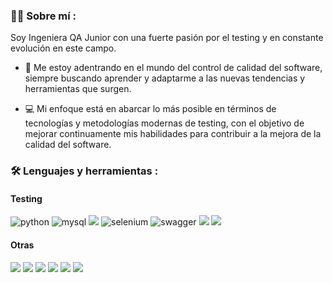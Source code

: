 ### :woman_technologist: Sobre mí :
Soy Ingeniera QA Junior con una fuerte pasión por el testing y en constante evolución en este campo.

* :seedling: Me estoy adentrando en el mundo del control de calidad del software, siempre buscando aprender y adaptarme a las nuevas tendencias y herramientas que surgen.

* :computer: Mi enfoque está en abarcar lo más posible en términos de tecnologías y metodologías modernas de testing, con el objetivo de mejorar continuamente mis habilidades para contribuir a la mejora de la calidad del software.


### :hammer_and_wrench: Lenguajes y herramientas :
#### Testing
<div id="header" align="left">
    <img decoding="async" src="https://img.shields.io/badge/Python-FFD43B?style=for-the-badge&logo=python&logoColor=blue" alt="python"/>
  </a>
    <img decoding="async" src="https://img.shields.io/badge/MySQL-6DB33F?style=for-the-badge&logo=mysql&logoColor=white" alt="mysql"/>
  </a>
 <img decoding="async" src="https://img.shields.io/badge/Postman-FF6C37?style=for-the-badge&logo=Postman&logoColor=white"/>
  </a>
 <img decoding="async" src="https://img.shields.io/badge/Selenium-43B02A?style=for-the-badge&logo=Selenium&logoColor=white" alt="selenium"/>
  </a>
  <img decoding="async" src="https://img.shields.io/badge/Swagger-85EA2D?style=for-the-badge&logo=Swagger&logoColor=white" alt="swagger"/>
  </a>
  <img decoding="async" src="https://img.shields.io/badge/Jira-0052CC?style=for-the-badge&logo=Jira&logoColor=white"/>
  </a>
  <img decoding="async" src="https://img.shields.io/badge/Android_Studio-3DDC84?style=for-the-badge&logo=android-studio&logoColor=white"/>
  </a>

</div>

#### Otras
<div id="header" align="left">
    <img decoding="async" src="https://img.shields.io/badge/MongoDB-4EA94B?style=for-the-badge&logo=mongodb&logoColor=white"/>
  </a>
    <img decoding="async" src="https://img.shields.io/badge/microsoft%20azure-0089D6?style=for-the-badge&logo=microsoft-azure&logoColor=white"/>
  </a>
 <img decoding="async" src="https://img.shields.io/badge/HTML5-E34F26?style=for-the-badge&logo=html5&logoColor=white"/>
  </a>
 <img decoding="async" src="https://img.shields.io/badge/JavaScript-323330?style=for-the-badge&logo=javascript&logoColor=F7DF1E"/>
  </a>
  <img decoding="async" src="https://img.shields.io/badge/React-20232A?style=for-the-badge&logo=react&logoColor=61DAFB"/>
  </a>
  <img decoding="async" src="https://img.shields.io/badge/Material%20UI-007FFF?style=for-the-badge&logo=mui&logoColor=white"/>
  </a>

</div>
